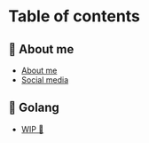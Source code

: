 # Table of contents

## 🐣 About me

* [About me](README.md)
* [Social media](about-me/social-media.md)

## 💙 Golang

* [WIP 🚧](golang/wip.md)
